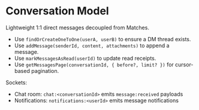 # Conversation Model

Lightweight 1:1 direct messages decoupled from Matches.

- Use `findOrCreateOneToOne(userA, userB)` to ensure a DM thread exists.
- Use `addMessage(senderId, content, attachments)` to append a message.
- Use `markMessagesAsRead(userId)` to update read receipts.
- Use `getMessagesPage(conversationId, { before?, limit? })` for cursor-based pagination.

Sockets:
- Chat room: `chat:<conversationId>` emits `message:received` payloads
- Notifications: `notifications:<userId>` emits message notifications
